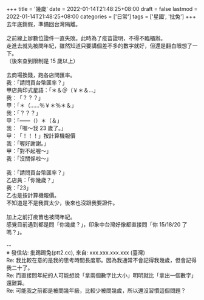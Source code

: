 +++
title = '幾歲'
date = 2022-01-14T21:48:25+08:00
draft = false
lastmod = 2022-01-14T21:48:25+08:00
categories = ['日常']
tags = ['星國', '批兔']
+++
去年底銷假，準備回台灣隔離。<br>
<br>
之前線上辦數位證件一直失敗。此時為了疫苗證明，不得不臨櫃辦。<br>
走進去就先被問年紀，雖然知道只要講個差不多的數字就好，但還是翻白眼想了一下。<br>
（後來查到限制是 15 歲以上）<br>
<br>
去商場換錢，跑各店問匯率。<br>
我：「請問買台幣匯率？」<br>
甲店員印式星語：「＊＆＠（￥＊＆…」<br>
我︰「？？？」<br>
甲：「＊（……％￥＊％＊＆」<br>
我：「？？？」<br>
甲：「——（）＊（＆」<br>
我︰「喔～我 23 歲了。」<br>
甲︰「！！！」按計算機報價<br>
我：「喔好謝謝。」<br>
甲：「對不起喔～」<br>
我：「沒關係啦～」<br>
<br>
我：「請問買台幣匯率？」<br>
乙店員：「你幾歲？」<br>
我：「23」<br>
乙也是按計算機報價。<br>
不知道是不是我買太少，後來也沒跟我要證件。<br>
<br>
加上之前打疫苗也被問年紀。<br>
感覺目前遇到都是問「你幾歲？」，印象中台灣好像都直接問「你 15/18/20 了嗎？」。<br>
<br>
--<br>
※ 發信站: 批踢踢兔(ptt2.cc), 來自: xxx.xxx.xxx.xxx (臺灣)<br>
Re: 我比較在意的是我的思考時間長度耶。因為我通常不會記得我幾歲，但會記得我二十了。<br>
Re: 而直接問年紀的人可能想說「拿兩個數字比大小」明明就比「拿出一個數字」還難算。<br>
Re: 可能我之前都是被問幾年級，比較少被問幾歲，所以還沒習慣這個問題？<br>
